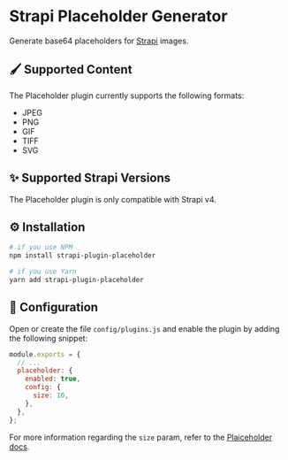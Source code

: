 # Strapi Placeholder Generator

Generate base64 placeholders for [Strapi](https://strapi.io/) images.

## 🖌️ Supported Content
The Placeholder plugin currently supports the following formats:
- JPEG
- PNG
- GIF
- TIFF
- SVG

## ✨ Supported Strapi Versions

The Placeholder plugin is only compatible with Strapi v4.

## ⚙️ Installation

```bash
# if you use NPM
npm install strapi-plugin-placeholder

# if you use Yarn
yarn add strapi-plugin-placeholder
```

## 🔧 Configuration

Open or create the file `config/plugins.js` and enable the plugin by adding the following snippet:

```js
module.exports = {
  // ...
  placeholder: {
    enabled: true,
    config: {
      size: 10,
    },
  },
};
```

For more information regarding the `size` param, refer to the [Plaiceholder docs](https://plaiceholder.co/docs/usage).